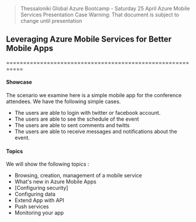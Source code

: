 
>Thessaloniki Global Azure Bootcamp - Saturday 25 April 
>Azure Mobile Services 
>Presentation Case 
>Warning: That document is subject to change until presentation 


##  Leveraging Azure Mobile Services for Better Mobile Apps
===========================================================
#### Showcase
The scenario we examine here is a simple mobile app for the conference attendees.
We have the following simple cases.
+ The users are able to login with twitter or facebook account. 
+ The users are able to see the schedule of the event
+ The users are able to sent comments and twitts
+ The users are able to receive messages and notifications about the event.

####  Topics
We will show the following topics :

+ Browsing, creation, management of a mobile service
+ What's new in Azure Mobile Apps
+ [Configuring security]
+ Configuring data
+ Extend App with API
+ Push services
+ Monitoring your app

